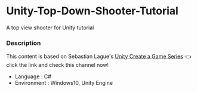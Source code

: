 # Unity-Top-Down-Shooter-Tutorial
A top view shooter for Unity tutorial

### Description
This content is based on Sebastian Lague's [Unity Create a Game Series](https://www.youtube.com/watch?v=SviIeTt2_Lc&list=PLFt_AvWsXl0ctd4dgE1F8g3uec4zKNRV0) 👈 click the link and check this channel now!
+ Language : C#
+ Environment : Windows10, Unity Engine

